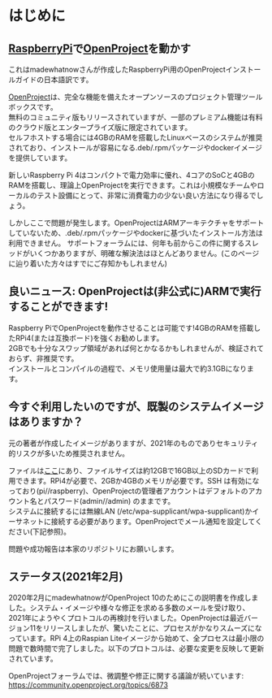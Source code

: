 # はじめに

## [RaspberryPi](https://amzn.asia/d/ikVpfuX)で[OpenProject](https://www.openproject.org/)を動かす 


これはmadewhatnowさんが作成したRaspberryPi用のOpenProjectインストールガイドの日本語訳です。

[OpenProject](https://www.openproject.org/)は、完全な機能を備えたオープンソースのプロジェクト管理ツールボックスです。  
無料のコミュニティ版もリリースされていますが、一部のプレミアム機能は有料のクラウド版とエンタープライズ版に限定されています。  
セルフホストする場合には4GBのRAMを搭載したLinuxベースのシステムが推奨されており、インストールが容易になる.deb/.rpmパッケージやdockerイメージを提供しています。  

新しいRaspberry Pi 4はコンパクトで電力効率に優れ、4コアのSoCと4GBのRAMを搭載し、理論上OpenProjectを実行できます。これは小規模なチームやローカルのテスト設備にとって、非常に消費電力の少ない良い方法になり得るでしょう。  

しかしここで問題が発生します。OpenProjectはARMアーキテクチャをサポートしていないため、.deb/.rpmパッケージやdockerに基づいたインストール方法は利用できません。 
サポートフォーラムには、何年も前からこの件に関するスレッドがいくつかありますが、明確な解決法はほとんどありません。(このページに辿り着いた方々はすでにご存知かもしれません)

## 良いニュース: OpenProjectは(非公式に)ARMで実行することができます!

Raspberry PiでOpenProjectを動作させることは可能です!4GBのRAMを搭載したRPi4(または互換ボード)を強くお勧めします。  
2GBでも十分なスワップ領域があれば何とかなるかもしれませんが、検証されておらず、非推奨です。  
インストールとコンパイルの過程で、メモリ使用量は最大で約3.1GBになります。  

## 今すぐ利用したいのですが、既製のシステムイメージはありますか？

元の著者が作成したイメージがありますが、2021年のものでありセキュリティ的リスクが多いため推奨されません。  

ファイルは[ここ](https://drive.google.com/file/d/1qBzWME8BCVja0HickLo_SOcvsUL5sUEC/view?usp=sharing)にあり、ファイルサイズは約12GBで16GB以上のSDカードで利用できます。RPi4が必要で、2GBか4GBのメモリが必要です。SSH は有効になっており(pi//raspberry)、OpenProjectの管理者アカウントはデフォルトのアカウント名とパスワード(admin//admin) のままです。  
システムに接続するには無線LAN (/etc/wpa-supplicant/wpa-supplicant)かイーサネットに接続する必要があります。OpenProjectでメール通知を設定してください(下記参照)。

問題や成功報告は本家のリポジトリにお願いします。

## ステータス(2021年2月)

2020年2月にmadewhatnowがOpenProject 10のためにこの説明書を作成しました。システム・イメージや様々な修正を求める多数のメールを受け取り、2021年にようやくプロトコルの再検討を行いました。OpenProjectは最近バージョン11をリリースしましたが、驚いたことに、プロセスがかなりスムーズになっています。RPi 4上のRaspian Liteイメージから始めて、全プロセスは最小限の問題で数時間で完了しました。以下のプロトコルは、必要な変更を反映して更新されています。

OpenProjectフォーラムでは、微調整や修正に関する議論が続いています: https://community.openproject.org/topics/6873
